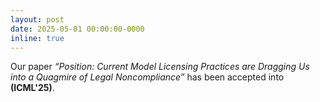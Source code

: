 ```yaml
---
layout: post
date: 2025-05-01 00:00:00-0000
inline: true
---
```


Our paper *“Position: Current Model Licensing Practices are Dragging Us into a Quagmire of Legal Noncompliance”* has been accepted into **(ICML'25)**.
